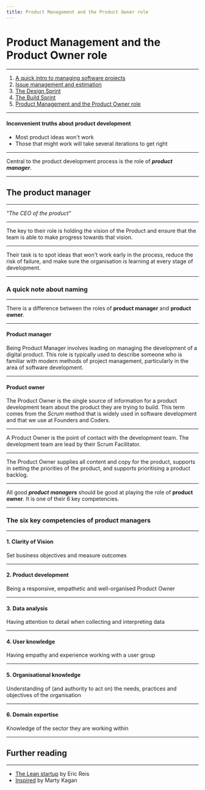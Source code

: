 ```yaml
---
title: Product Management and the Product Owner role
---
```


# Product Management and the Product Owner role

---

1. [A quick intro to managing software projects](../proj-mgmt)
2. [Issue management and estimation](../estimation)
3. [The Design Sprint](../design-sprint)
4. [The Build Sprint](../build-sprint)
5. [Product Management and the Product Owner role](../prod-mgmt)

---

#### Inconvenient truths about product development

- Most product ideas won't work
- Those that might work will take several iterations to get right

---

Central to the product development process is the role of **_product manager_**.

---

## The product manager

---

_"The CEO of the product"_

---

The key to their role is holding the vision of the Product and ensure that the team is able to make progress towards that vision.

---

Their task is to spot ideas that won't work early in the process, reduce the risk of failure, and make sure the organisation is learning at every stage of development.

---

### A quick note about naming

---

There is a difference between the roles of **product manager** and **product owner**.

---

#### Product manager

Being Product Manager involves leading on managing the development of a digital product. This role is typically used to describe someone who is familiar with modern methods of project management, particularly in the area of software development.

---

#### Product owner

The Product Owner is the single source of information for a product development team about the product they are trying to build. This term comes from the _Scrum_ method that is widely used in software development and that we use at Founders and Coders.

---

A Product Owner is the point of contact with the development team. The development team are lead by their Scrum Facilitator.

---

The Product Owner supplies all content and copy for the product, supports in setting the priorities of the product, and supports prioritising a product backlog.

---

All good **_product managers_** should be good at playing the role of **product owner**. It is one of their 6 key competencies.

---

### The six key competencies of product managers

---

#### 1. Clarity of Vision

Set business objectives and measure outcomes

---

#### 2. Product development

Being a responsive, empathetic and well-organised Product Owner

---

#### 3. Data analysis

Having attention to detail when collecting and interpreting data

---

#### 4. User knowledge

Having empathy and experience working with a user group

---

#### 5. Organisational knowledge

Understanding of (and authority to act on) the needs, practices and objectives of the organisation

---

#### 6. Domain expertise

Knowledge of the sector they are working within

---

## Further reading

---

- [The Lean startup](http://theleanstartup.com/)
  by Eric Reis
- [Inspired](https://svpg.com/inspired-how-to-create-products-customers-love/)
  by Marty Kagan
